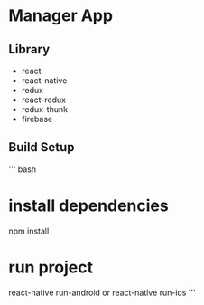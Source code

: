 # Manager App

## Library
* react
* react-native
* redux
* react-redux
* redux-thunk
* firebase

## Build Setup
''' bash
# install dependencies
npm install
# run project
react-native run-android or react-native run-ios
'''